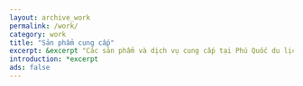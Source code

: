 ```yaml
---
layout: archive_work
permalink: /work/
category: work
title: "Sản phẩm cung cấp"
excerpt: &excerpt "Các sản phẩm và dịch vụ cung cấp tại Phú Quốc du lịch, nghỉ dưỡng, giải trí. Gọi hoặc nhắn tin theo số 0899150055 để được tư vấn."
introduction: *excerpt
ads: false
---
```

